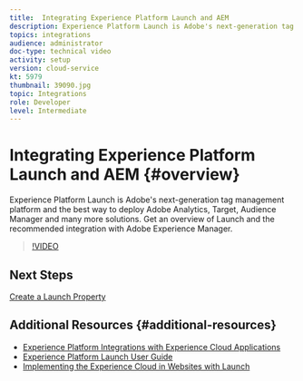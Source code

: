 ```yaml
---
title:  Integrating Experience Platform Launch and AEM
description: Experience Platform Launch is Adobe's next-generation tag management platform and the best way to deploy Adobe Analytics, Target, Audience Manager and many more solutions. Get an overview of Launch and the recommended integration with Adobe Experience Manager.
topics: integrations
audience: administrator
doc-type: technical video
activity: setup
version: cloud-service
kt: 5979
thumbnail: 39090.jpg
topic: Integrations
role: Developer
level: Intermediate
---
```


# Integrating Experience Platform Launch and AEM {#overview}

Experience Platform Launch is Adobe's next-generation tag management platform and the best way to deploy Adobe Analytics, Target, Audience Manager and many more solutions. Get an overview of Launch and the recommended integration with Adobe Experience Manager.

>[!VIDEO](https://video.tv.adobe.com/v/39090?quality=12&learn=on)

## Next Steps

[Create a Launch Property](create-launch-property.md)

## Additional Resources {#additional-resources}

* [Experience Platform Integrations with Experience Cloud Applications](https://docs.adobe.com/content/help/en/platform-learn/tutorials/intro-to-platform/integrations-with-experience-cloud-applications.html)
* [Experience Platform Launch User Guide](https://experienceleague.adobe.com/docs/launch/using/home.html)
* [Implementing the Experience Cloud in Websites with Launch](https://docs.adobe.com/content/help/en/core-services-learn/implementing-in-websites-with-launch/index.html)
